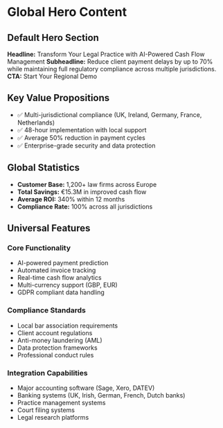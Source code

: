 # Global Hero Content

## Default Hero Section
**Headline:** Transform Your Legal Practice with AI-Powered Cash Flow Management
**Subheadline:** Reduce client payment delays by up to 70% while maintaining full regulatory compliance across multiple jurisdictions.
**CTA:** Start Your Regional Demo

## Key Value Propositions
- ✅ Multi-jurisdictional compliance (UK, Ireland, Germany, France, Netherlands)
- ✅ 48-hour implementation with local support
- ✅ Average 50% reduction in payment cycles
- ✅ Enterprise-grade security and data protection

## Global Statistics
- **Customer Base:** 1,200+ law firms across Europe
- **Total Savings:** €15.3M in improved cash flow
- **Average ROI:** 340% within 12 months
- **Compliance Rate:** 100% across all jurisdictions

## Universal Features
### Core Functionality
- AI-powered payment prediction
- Automated invoice tracking
- Real-time cash flow analytics
- Multi-currency support (GBP, EUR)
- GDPR compliant data handling

### Compliance Standards
- Local bar association requirements
- Client account regulations
- Anti-money laundering (AML)
- Data protection frameworks
- Professional conduct rules

### Integration Capabilities
- Major accounting software (Sage, Xero, DATEV)
- Banking systems (UK, Irish, German, French, Dutch banks)
- Practice management systems
- Court filing systems
- Legal research platforms